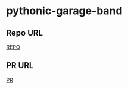 # pythonic-garage-band

## Repo URL
[REPO](https://github.com/issasalman/pythonic-garage-band)

## PR URL
[PR](https://github.com/issasalman/pythonic-garage-band/pulls?q=is%3Apr+is%3Aclosed)